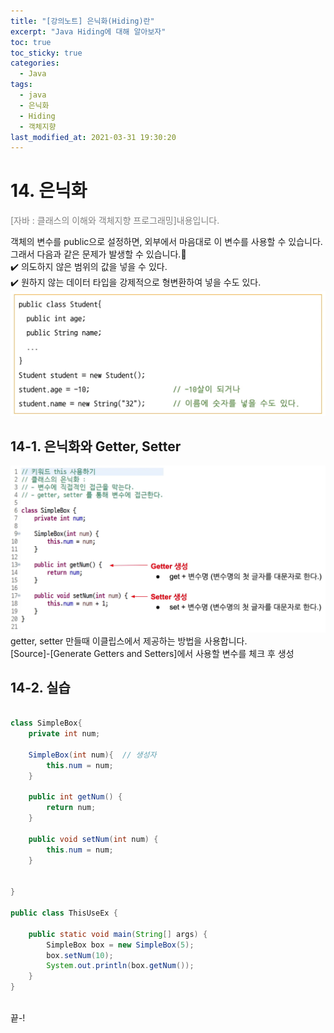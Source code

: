 ```yaml
---
title: "[강의노트] 은닉화(Hiding)란"
excerpt: "Java Hiding에 대해 알아보자"
toc: true
toc_sticky: true
categories:
  - Java
tags:
  - java
  - 은닉화
  - Hiding
  - 객체지향
last_modified_at: 2021-03-31 19:30:20
---
```


# 14. 은닉화
<span style="color:grey">[자바 : 클래스의 이해와 객체지향 프로그래밍]내용입니다.</span>
  
객체의 변수를 public으로 설정하면, 외부에서 마음대로 이 변수를 사용할 수 있습니다.  
그래서 다음과 같은 문제가 발생할 수 있습니다.🚫  
✔️ 의도하지 않은 범위의 값을 넣을 수 있다.  
✔️ 원하지 않는 데이터 타입을 강제적으로 형변환하여 넣을 수도 있다.  
![이미지](/assets/images/JAVA/hiding/hiding1.png)

## 14-1. 은닉화와 Getter, Setter
![이미지](/assets/images/JAVA/hiding/hiding2.png)
getter, setter 만들때 이클립스에서 제공하는 방법을 사용합니다.  
[Source]-[Generate Getters and Setters]에서 사용할 변수를 체크 후 생성  
  
## 14-2. 실습
  

```java

class SimpleBox{
	private int num;

	SimpleBox(int num){  // 생성자
		this.num = num;
	}
	
	public int getNum() {
		return num;
	}

	public void setNum(int num) {
		this.num = num;
	}
	
	
}

public class ThisUseEx {

	public static void main(String[] args) {
		SimpleBox box = new SimpleBox(5);
		box.setNum(10);
		System.out.println(box.getNum());
	}
}
 
```
  
  
끝-!